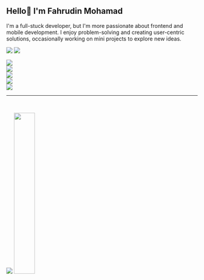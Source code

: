## Hello👋 I'm Fahrudin Mohamad

<p> I'm a full-stuck developer, but I'm more passionate about frontend and mobile development. I enjoy problem-solving and creating user-centric solutions, occasionally working on mini projects to explore new ideas.</p>

<p align="left">
  <img src="https://img.shields.io/badge/Tech Stack-5C2D91?style=for-the-badge&logo=&logoColor=white" />
  <img src="https://img.shields.io/badge/:-5C2D91?style=for-the-badge&logo=&logoColor=white" />
  <br>

  <div align="left">
    <img src="https://skillicons.dev/icons?i=js,typescript,nodejs,python,php" /> <br>
    <img src="https://skillicons.dev/icons?i=react,vue,nextjs,express,astro,laravel,tailwind,bootstrap"/> <br>
    <img src="https://skillicons.dev/icons?i=tailwind,bootstrap"/> <br>
    <img src="https://skillicons.dev/icons?i=mysql"/> <br>
    <img src="https://skillicons.dev/icons?i=gherkin,selenium,cypress"/>
</div>

</p>


<hr></hr>

<br>

![](https://github-readme-stats.vercel.app/api/top-langs?username=adinfahru&show_icons=true&locale=en&layout=compact)
<img src="https://github-profile-summary-cards.vercel.app/api/cards/stats?username=adinfahru&theme=nord_bright" width="33%">

<br>
